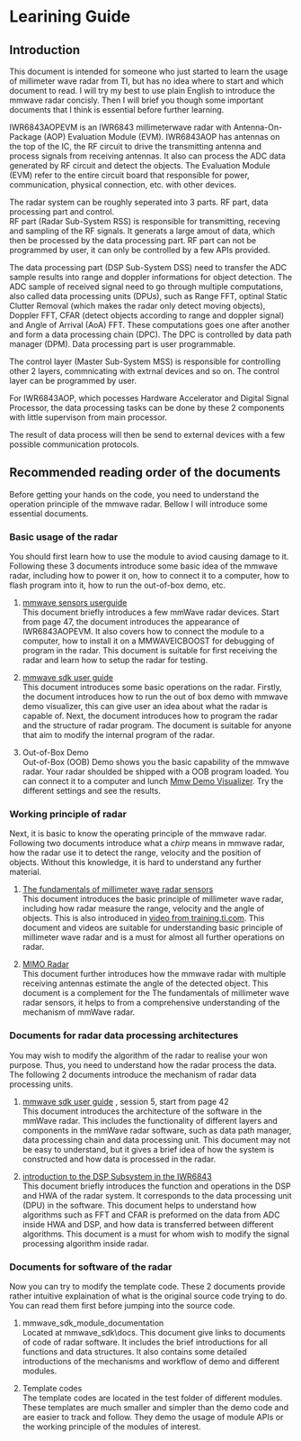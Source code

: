 # Learining Guide

## Introduction
This document is intended for someone who just started to learn the usage of millimeter wave radar from TI, but has no idea where to start and which document to read. I will try my best to use plain English to introduce the mmwave radar concisly. Then I will brief you though some important documents that I think is essential before further learning.  
  
IWR6843AOPEVM is an IWR6843 millimeterwave radar with Antenna-On-Package (AOP) Evaluation Module (EVM). IWR6843AOP has antennas on the top of the IC, the RF circuit to drive the transmitting antenna and process signals from receiving antennas. It also can process the ADC data generated by RF circuit and detect the objects. The Evaluation Module (EVM) refer to the entire circuit board that responsible for power, communication, physical connection, etc. with other devices.  
  
The radar system can be roughly seperated into 3 parts. RF part, data processing part and control.  
RF part (Radar Sub-System RSS) is responsible for transmitting, receving and sampling of the RF signals. It generats a large amout of data, which then be processed by the data processing part. RF part can not be programmed by user, it can only be controlled by a few APIs provided.  
  
The data processing part (DSP Sub-System DSS) need to transfer the ADC sample results into range and doppler informations for object detection. The ADC sample of received signal need to go through multiple computations, also called data processing units (DPUs), such as Range FFT, optinal Static Clutter Removal (which makes the radar only detect moving objects), Doppler FFT, CFAR (detect objects according to range and doppler signal) and Angle of Arrival (AoA) FFT. These computations goes one after another and form a data processing chain (DPC). The DPC is controlled by data path manager (DPM). Data processing part is user programmable.  
  
The control layer (Master Sub-System MSS) is responsible for controlling other 2 layers, commnicating with extrnal devices and so on. The control layer can be programmed by user.  

For IWR6843AOP, which pocesses Hardware Accelerator and Digital Signal Processor, the data processing tasks can be done by these 2 components with little supervison from main processor.

The result of data process will then be send to external devices with a few possible communication protocols.
  
## Recommended reading order of the documents  
Before getting your hands on the code, you need to understand the operation principle of the mmwave radar. Bellow I will introduce some essential documents.
  
### Basic usage of the radar  
You should first learn how to use the module to aviod causing damage to it. Following these 3 documents introduce some basic idea of the mmwave radar, including how to power it on, how to connect it to a computer, how to flash program into it, how to run the out-of-box demo, etc.  
1.	[mmwave sensors userguide](https://www.ti.com/lit/pdf/swru546)  
This document briefly introduces a few mmWave radar devices. Start from page 47, the document introduces the appearance of IWR6843AOPEVM. It also covers how to connect the module to a computer, how to install it on a MMWAVEICBOOST for debugging of program in the radar. This document is suitable for first receiving the radar and learn how to setup the radar for testing.  
  
2.	[mmwave sdk user guide](https://dr-download.ti.com/software-development/software-development-kit-sdk/MD-PIrUeCYr3X/03.05.00.04/mmwave_sdk_user_guide.pdf)  
This document introduces some basic operations on the radar. Firstly, the document introduces how to run the out of box demo with mmwave demo visualizer, this can give user an idea about what the radar is capable of. Next, the document introduces how to program the radar and the structure of radar program. The document is suitable for anyone that aim to modify the internal program of the radar.  

3. Out-of-Box Demo  
Out-of-Box (OOB) Demo shows you the basic capability of the mmwave radar. Your radar shoulded be shipped with a OOB program loaded. You can connect it to a computer and lunch [Mmw Demo Visualizer](https://dev.ti.com/gallery/view/mmwave/mmWave_Demo_Visualizer/ver/4.2.0/). Try the different settings and see the results.  
  
###	Working principle of radar  
Next, it is basic to know the operating principle of the mmwave radar. Following two documents introduce what a *chirp* means in mmwave radar, how the radar use it to detect the range, velocity and the position of objects. Without this knowledge, it is hard to understand any further material.  

1.	[The fundamentals of millimeter wave radar sensors](https://www.ti.com/lit/pdf/spyy005)  
This document introduces the basic principle of millimeter wave radar, including how radar measure the range, velocity and the angle of objects. This is also introduced in [video from training.ti.com](https://training.ti.com/intro-mmwave-sensing-fmcw-radars-module-1-range-estimation). This document and videos are suitable for understanding basic principle of millimeter wave radar and is a must for almost all further operations on radar.  
  
2.	[MIMO Radar](https://www.ti.com/lit/pdf/swra554)  
This document further introduces how the mmwave radar with multiple receiving antennas estimate the angle of the detected object. This document is a complement for the The fundamentals of millimeter wave radar sensors, it helps to from a comprehensive understanding of the mechanism of mmWave radar.
  
###	Documents for radar data processing architectures  
You may wish to modify the algorithm of the radar to realise your won purpose. Thus, you need to understand how the radar process the data. The following 2 documents introduce the mechanism of radar data processing units.
1.	[mmwave sdk user guide](https://dr-download.ti.com/software-development/software-development-kit-sdk/MD-PIrUeCYr3X/03.05.00.04/mmwave_sdk_user_guide.pdf) , session 5, start from page 42  
This document introduces the architecture of the software in the mmWave radar. This includes the functionality of different layers and components in the mmWave radar software, such as data path manager, data processing chain and data processing unit. This document may not be easy to understand, but it gives a brief idea of how the system is constructed and how data is processed in the radar.  
  
2.	[introduction to the DSP Subsystem in the IWR6843](https://www.ti.com/lit/pdf/swra621)  
This document briefly introduces the function and operations in the DSP and HWA of the radar system. It corresponds to the data processing unit (DPU) in the software. This document helps to understand how algorithms such as FFT and CFAR is preformed on the data from ADC inside HWA and DSP, and how data is transferred between different algorithms. This document is a must for whom wish to modify the signal processing algorithm inside radar.  
  
###	Documents for software of the radar  
Now you can try to modify the template code. These 2 documents provide rather intuitive explaination of what is the original source code trying to do. You can read them first before jumping into the source code.  
1. mmwave_sdk_module_documentation  
Located at mmwave_sdk<version>\docs. This document give links to documents of code of radar software. It includes the brief introductions for all functions and data structures. It also contains some detailed introductions of the mechanisms and workflow of demo and different modules.   
 
2. Template codes  
The template codes are located in the test folder of different modules. These templates are much smaller and simpler than the demo code and are easier to track and follow. They demo the usage of module APIs or the working principle of the modules of interest.


